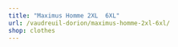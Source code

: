 ```yaml
---
title: "Maximus Homme 2XL  6XL"
url: /vaudreuil-dorion/maximus-homme-2xl-6xl/
shop: clothes
---
```

